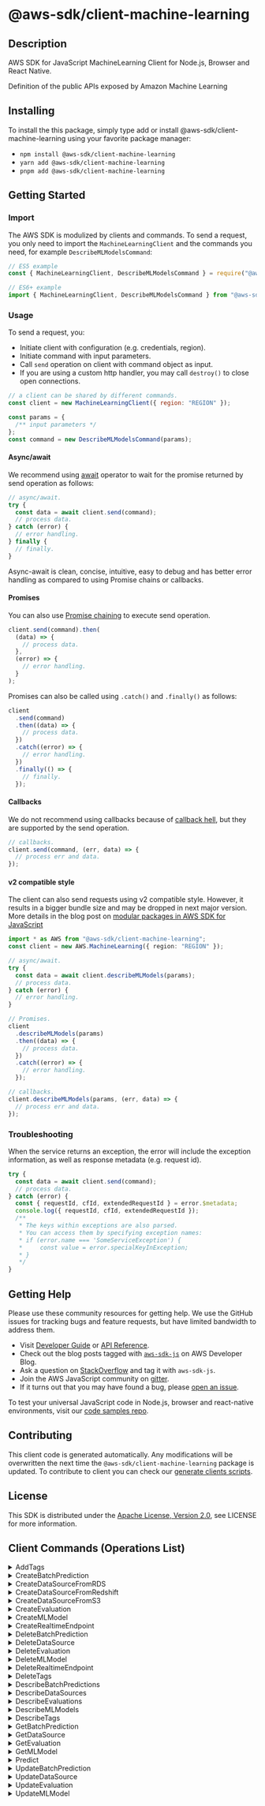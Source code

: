 <!-- generated file, do not edit directly -->

# @aws-sdk/client-machine-learning

## Description

AWS SDK for JavaScript MachineLearning Client for Node.js, Browser and React Native.

Definition of the public APIs
exposed by Amazon Machine Learning

## Installing

To install the this package, simply type add or install @aws-sdk/client-machine-learning
using your favorite package manager:

- `npm install @aws-sdk/client-machine-learning`
- `yarn add @aws-sdk/client-machine-learning`
- `pnpm add @aws-sdk/client-machine-learning`

## Getting Started

### Import

The AWS SDK is modulized by clients and commands.
To send a request, you only need to import the `MachineLearningClient` and
the commands you need, for example `DescribeMLModelsCommand`:

```js
// ES5 example
const { MachineLearningClient, DescribeMLModelsCommand } = require("@aws-sdk/client-machine-learning");
```

```ts
// ES6+ example
import { MachineLearningClient, DescribeMLModelsCommand } from "@aws-sdk/client-machine-learning";
```

### Usage

To send a request, you:

- Initiate client with configuration (e.g. credentials, region).
- Initiate command with input parameters.
- Call `send` operation on client with command object as input.
- If you are using a custom http handler, you may call `destroy()` to close open connections.

```js
// a client can be shared by different commands.
const client = new MachineLearningClient({ region: "REGION" });

const params = {
  /** input parameters */
};
const command = new DescribeMLModelsCommand(params);
```

#### Async/await

We recommend using [await](https://developer.mozilla.org/en-US/docs/Web/JavaScript/Reference/Operators/await)
operator to wait for the promise returned by send operation as follows:

```js
// async/await.
try {
  const data = await client.send(command);
  // process data.
} catch (error) {
  // error handling.
} finally {
  // finally.
}
```

Async-await is clean, concise, intuitive, easy to debug and has better error handling
as compared to using Promise chains or callbacks.

#### Promises

You can also use [Promise chaining](https://developer.mozilla.org/en-US/docs/Web/JavaScript/Guide/Using_promises#chaining)
to execute send operation.

```js
client.send(command).then(
  (data) => {
    // process data.
  },
  (error) => {
    // error handling.
  }
);
```

Promises can also be called using `.catch()` and `.finally()` as follows:

```js
client
  .send(command)
  .then((data) => {
    // process data.
  })
  .catch((error) => {
    // error handling.
  })
  .finally(() => {
    // finally.
  });
```

#### Callbacks

We do not recommend using callbacks because of [callback hell](http://callbackhell.com/),
but they are supported by the send operation.

```js
// callbacks.
client.send(command, (err, data) => {
  // process err and data.
});
```

#### v2 compatible style

The client can also send requests using v2 compatible style.
However, it results in a bigger bundle size and may be dropped in next major version. More details in the blog post
on [modular packages in AWS SDK for JavaScript](https://aws.amazon.com/blogs/developer/modular-packages-in-aws-sdk-for-javascript/)

```ts
import * as AWS from "@aws-sdk/client-machine-learning";
const client = new AWS.MachineLearning({ region: "REGION" });

// async/await.
try {
  const data = await client.describeMLModels(params);
  // process data.
} catch (error) {
  // error handling.
}

// Promises.
client
  .describeMLModels(params)
  .then((data) => {
    // process data.
  })
  .catch((error) => {
    // error handling.
  });

// callbacks.
client.describeMLModels(params, (err, data) => {
  // process err and data.
});
```

### Troubleshooting

When the service returns an exception, the error will include the exception information,
as well as response metadata (e.g. request id).

```js
try {
  const data = await client.send(command);
  // process data.
} catch (error) {
  const { requestId, cfId, extendedRequestId } = error.$metadata;
  console.log({ requestId, cfId, extendedRequestId });
  /**
   * The keys within exceptions are also parsed.
   * You can access them by specifying exception names:
   * if (error.name === 'SomeServiceException') {
   *     const value = error.specialKeyInException;
   * }
   */
}
```

## Getting Help

Please use these community resources for getting help.
We use the GitHub issues for tracking bugs and feature requests, but have limited bandwidth to address them.

- Visit [Developer Guide](https://docs.aws.amazon.com/sdk-for-javascript/v3/developer-guide/welcome.html)
  or [API Reference](https://docs.aws.amazon.com/AWSJavaScriptSDK/v3/latest/index.html).
- Check out the blog posts tagged with [`aws-sdk-js`](https://aws.amazon.com/blogs/developer/tag/aws-sdk-js/)
  on AWS Developer Blog.
- Ask a question on [StackOverflow](https://stackoverflow.com/questions/tagged/aws-sdk-js) and tag it with `aws-sdk-js`.
- Join the AWS JavaScript community on [gitter](https://gitter.im/aws/aws-sdk-js-v3).
- If it turns out that you may have found a bug, please [open an issue](https://github.com/aws/aws-sdk-js-v3/issues/new/choose).

To test your universal JavaScript code in Node.js, browser and react-native environments,
visit our [code samples repo](https://github.com/aws-samples/aws-sdk-js-tests).

## Contributing

This client code is generated automatically. Any modifications will be overwritten the next time the `@aws-sdk/client-machine-learning` package is updated.
To contribute to client you can check our [generate clients scripts](https://github.com/aws/aws-sdk-js-v3/tree/main/scripts/generate-clients).

## License

This SDK is distributed under the
[Apache License, Version 2.0](http://www.apache.org/licenses/LICENSE-2.0),
see LICENSE for more information.

## Client Commands (Operations List)

<details>
<summary>
AddTags
</summary>

[Command API Reference](https://docs.aws.amazon.com/AWSJavaScriptSDK/v3/latest/client/machine-learning/command/AddTagsCommand/) / [Input](https://docs.aws.amazon.com/AWSJavaScriptSDK/v3/latest/Package/-aws-sdk-client-machine-learning/Interface/AddTagsCommandInput/) / [Output](https://docs.aws.amazon.com/AWSJavaScriptSDK/v3/latest/Package/-aws-sdk-client-machine-learning/Interface/AddTagsCommandOutput/)

</details>
<details>
<summary>
CreateBatchPrediction
</summary>

[Command API Reference](https://docs.aws.amazon.com/AWSJavaScriptSDK/v3/latest/client/machine-learning/command/CreateBatchPredictionCommand/) / [Input](https://docs.aws.amazon.com/AWSJavaScriptSDK/v3/latest/Package/-aws-sdk-client-machine-learning/Interface/CreateBatchPredictionCommandInput/) / [Output](https://docs.aws.amazon.com/AWSJavaScriptSDK/v3/latest/Package/-aws-sdk-client-machine-learning/Interface/CreateBatchPredictionCommandOutput/)

</details>
<details>
<summary>
CreateDataSourceFromRDS
</summary>

[Command API Reference](https://docs.aws.amazon.com/AWSJavaScriptSDK/v3/latest/client/machine-learning/command/CreateDataSourceFromRDSCommand/) / [Input](https://docs.aws.amazon.com/AWSJavaScriptSDK/v3/latest/Package/-aws-sdk-client-machine-learning/Interface/CreateDataSourceFromRDSCommandInput/) / [Output](https://docs.aws.amazon.com/AWSJavaScriptSDK/v3/latest/Package/-aws-sdk-client-machine-learning/Interface/CreateDataSourceFromRDSCommandOutput/)

</details>
<details>
<summary>
CreateDataSourceFromRedshift
</summary>

[Command API Reference](https://docs.aws.amazon.com/AWSJavaScriptSDK/v3/latest/client/machine-learning/command/CreateDataSourceFromRedshiftCommand/) / [Input](https://docs.aws.amazon.com/AWSJavaScriptSDK/v3/latest/Package/-aws-sdk-client-machine-learning/Interface/CreateDataSourceFromRedshiftCommandInput/) / [Output](https://docs.aws.amazon.com/AWSJavaScriptSDK/v3/latest/Package/-aws-sdk-client-machine-learning/Interface/CreateDataSourceFromRedshiftCommandOutput/)

</details>
<details>
<summary>
CreateDataSourceFromS3
</summary>

[Command API Reference](https://docs.aws.amazon.com/AWSJavaScriptSDK/v3/latest/client/machine-learning/command/CreateDataSourceFromS3Command/) / [Input](https://docs.aws.amazon.com/AWSJavaScriptSDK/v3/latest/Package/-aws-sdk-client-machine-learning/Interface/CreateDataSourceFromS3CommandInput/) / [Output](https://docs.aws.amazon.com/AWSJavaScriptSDK/v3/latest/Package/-aws-sdk-client-machine-learning/Interface/CreateDataSourceFromS3CommandOutput/)

</details>
<details>
<summary>
CreateEvaluation
</summary>

[Command API Reference](https://docs.aws.amazon.com/AWSJavaScriptSDK/v3/latest/client/machine-learning/command/CreateEvaluationCommand/) / [Input](https://docs.aws.amazon.com/AWSJavaScriptSDK/v3/latest/Package/-aws-sdk-client-machine-learning/Interface/CreateEvaluationCommandInput/) / [Output](https://docs.aws.amazon.com/AWSJavaScriptSDK/v3/latest/Package/-aws-sdk-client-machine-learning/Interface/CreateEvaluationCommandOutput/)

</details>
<details>
<summary>
CreateMLModel
</summary>

[Command API Reference](https://docs.aws.amazon.com/AWSJavaScriptSDK/v3/latest/client/machine-learning/command/CreateMLModelCommand/) / [Input](https://docs.aws.amazon.com/AWSJavaScriptSDK/v3/latest/Package/-aws-sdk-client-machine-learning/Interface/CreateMLModelCommandInput/) / [Output](https://docs.aws.amazon.com/AWSJavaScriptSDK/v3/latest/Package/-aws-sdk-client-machine-learning/Interface/CreateMLModelCommandOutput/)

</details>
<details>
<summary>
CreateRealtimeEndpoint
</summary>

[Command API Reference](https://docs.aws.amazon.com/AWSJavaScriptSDK/v3/latest/client/machine-learning/command/CreateRealtimeEndpointCommand/) / [Input](https://docs.aws.amazon.com/AWSJavaScriptSDK/v3/latest/Package/-aws-sdk-client-machine-learning/Interface/CreateRealtimeEndpointCommandInput/) / [Output](https://docs.aws.amazon.com/AWSJavaScriptSDK/v3/latest/Package/-aws-sdk-client-machine-learning/Interface/CreateRealtimeEndpointCommandOutput/)

</details>
<details>
<summary>
DeleteBatchPrediction
</summary>

[Command API Reference](https://docs.aws.amazon.com/AWSJavaScriptSDK/v3/latest/client/machine-learning/command/DeleteBatchPredictionCommand/) / [Input](https://docs.aws.amazon.com/AWSJavaScriptSDK/v3/latest/Package/-aws-sdk-client-machine-learning/Interface/DeleteBatchPredictionCommandInput/) / [Output](https://docs.aws.amazon.com/AWSJavaScriptSDK/v3/latest/Package/-aws-sdk-client-machine-learning/Interface/DeleteBatchPredictionCommandOutput/)

</details>
<details>
<summary>
DeleteDataSource
</summary>

[Command API Reference](https://docs.aws.amazon.com/AWSJavaScriptSDK/v3/latest/client/machine-learning/command/DeleteDataSourceCommand/) / [Input](https://docs.aws.amazon.com/AWSJavaScriptSDK/v3/latest/Package/-aws-sdk-client-machine-learning/Interface/DeleteDataSourceCommandInput/) / [Output](https://docs.aws.amazon.com/AWSJavaScriptSDK/v3/latest/Package/-aws-sdk-client-machine-learning/Interface/DeleteDataSourceCommandOutput/)

</details>
<details>
<summary>
DeleteEvaluation
</summary>

[Command API Reference](https://docs.aws.amazon.com/AWSJavaScriptSDK/v3/latest/client/machine-learning/command/DeleteEvaluationCommand/) / [Input](https://docs.aws.amazon.com/AWSJavaScriptSDK/v3/latest/Package/-aws-sdk-client-machine-learning/Interface/DeleteEvaluationCommandInput/) / [Output](https://docs.aws.amazon.com/AWSJavaScriptSDK/v3/latest/Package/-aws-sdk-client-machine-learning/Interface/DeleteEvaluationCommandOutput/)

</details>
<details>
<summary>
DeleteMLModel
</summary>

[Command API Reference](https://docs.aws.amazon.com/AWSJavaScriptSDK/v3/latest/client/machine-learning/command/DeleteMLModelCommand/) / [Input](https://docs.aws.amazon.com/AWSJavaScriptSDK/v3/latest/Package/-aws-sdk-client-machine-learning/Interface/DeleteMLModelCommandInput/) / [Output](https://docs.aws.amazon.com/AWSJavaScriptSDK/v3/latest/Package/-aws-sdk-client-machine-learning/Interface/DeleteMLModelCommandOutput/)

</details>
<details>
<summary>
DeleteRealtimeEndpoint
</summary>

[Command API Reference](https://docs.aws.amazon.com/AWSJavaScriptSDK/v3/latest/client/machine-learning/command/DeleteRealtimeEndpointCommand/) / [Input](https://docs.aws.amazon.com/AWSJavaScriptSDK/v3/latest/Package/-aws-sdk-client-machine-learning/Interface/DeleteRealtimeEndpointCommandInput/) / [Output](https://docs.aws.amazon.com/AWSJavaScriptSDK/v3/latest/Package/-aws-sdk-client-machine-learning/Interface/DeleteRealtimeEndpointCommandOutput/)

</details>
<details>
<summary>
DeleteTags
</summary>

[Command API Reference](https://docs.aws.amazon.com/AWSJavaScriptSDK/v3/latest/client/machine-learning/command/DeleteTagsCommand/) / [Input](https://docs.aws.amazon.com/AWSJavaScriptSDK/v3/latest/Package/-aws-sdk-client-machine-learning/Interface/DeleteTagsCommandInput/) / [Output](https://docs.aws.amazon.com/AWSJavaScriptSDK/v3/latest/Package/-aws-sdk-client-machine-learning/Interface/DeleteTagsCommandOutput/)

</details>
<details>
<summary>
DescribeBatchPredictions
</summary>

[Command API Reference](https://docs.aws.amazon.com/AWSJavaScriptSDK/v3/latest/client/machine-learning/command/DescribeBatchPredictionsCommand/) / [Input](https://docs.aws.amazon.com/AWSJavaScriptSDK/v3/latest/Package/-aws-sdk-client-machine-learning/Interface/DescribeBatchPredictionsCommandInput/) / [Output](https://docs.aws.amazon.com/AWSJavaScriptSDK/v3/latest/Package/-aws-sdk-client-machine-learning/Interface/DescribeBatchPredictionsCommandOutput/)

</details>
<details>
<summary>
DescribeDataSources
</summary>

[Command API Reference](https://docs.aws.amazon.com/AWSJavaScriptSDK/v3/latest/client/machine-learning/command/DescribeDataSourcesCommand/) / [Input](https://docs.aws.amazon.com/AWSJavaScriptSDK/v3/latest/Package/-aws-sdk-client-machine-learning/Interface/DescribeDataSourcesCommandInput/) / [Output](https://docs.aws.amazon.com/AWSJavaScriptSDK/v3/latest/Package/-aws-sdk-client-machine-learning/Interface/DescribeDataSourcesCommandOutput/)

</details>
<details>
<summary>
DescribeEvaluations
</summary>

[Command API Reference](https://docs.aws.amazon.com/AWSJavaScriptSDK/v3/latest/client/machine-learning/command/DescribeEvaluationsCommand/) / [Input](https://docs.aws.amazon.com/AWSJavaScriptSDK/v3/latest/Package/-aws-sdk-client-machine-learning/Interface/DescribeEvaluationsCommandInput/) / [Output](https://docs.aws.amazon.com/AWSJavaScriptSDK/v3/latest/Package/-aws-sdk-client-machine-learning/Interface/DescribeEvaluationsCommandOutput/)

</details>
<details>
<summary>
DescribeMLModels
</summary>

[Command API Reference](https://docs.aws.amazon.com/AWSJavaScriptSDK/v3/latest/client/machine-learning/command/DescribeMLModelsCommand/) / [Input](https://docs.aws.amazon.com/AWSJavaScriptSDK/v3/latest/Package/-aws-sdk-client-machine-learning/Interface/DescribeMLModelsCommandInput/) / [Output](https://docs.aws.amazon.com/AWSJavaScriptSDK/v3/latest/Package/-aws-sdk-client-machine-learning/Interface/DescribeMLModelsCommandOutput/)

</details>
<details>
<summary>
DescribeTags
</summary>

[Command API Reference](https://docs.aws.amazon.com/AWSJavaScriptSDK/v3/latest/client/machine-learning/command/DescribeTagsCommand/) / [Input](https://docs.aws.amazon.com/AWSJavaScriptSDK/v3/latest/Package/-aws-sdk-client-machine-learning/Interface/DescribeTagsCommandInput/) / [Output](https://docs.aws.amazon.com/AWSJavaScriptSDK/v3/latest/Package/-aws-sdk-client-machine-learning/Interface/DescribeTagsCommandOutput/)

</details>
<details>
<summary>
GetBatchPrediction
</summary>

[Command API Reference](https://docs.aws.amazon.com/AWSJavaScriptSDK/v3/latest/client/machine-learning/command/GetBatchPredictionCommand/) / [Input](https://docs.aws.amazon.com/AWSJavaScriptSDK/v3/latest/Package/-aws-sdk-client-machine-learning/Interface/GetBatchPredictionCommandInput/) / [Output](https://docs.aws.amazon.com/AWSJavaScriptSDK/v3/latest/Package/-aws-sdk-client-machine-learning/Interface/GetBatchPredictionCommandOutput/)

</details>
<details>
<summary>
GetDataSource
</summary>

[Command API Reference](https://docs.aws.amazon.com/AWSJavaScriptSDK/v3/latest/client/machine-learning/command/GetDataSourceCommand/) / [Input](https://docs.aws.amazon.com/AWSJavaScriptSDK/v3/latest/Package/-aws-sdk-client-machine-learning/Interface/GetDataSourceCommandInput/) / [Output](https://docs.aws.amazon.com/AWSJavaScriptSDK/v3/latest/Package/-aws-sdk-client-machine-learning/Interface/GetDataSourceCommandOutput/)

</details>
<details>
<summary>
GetEvaluation
</summary>

[Command API Reference](https://docs.aws.amazon.com/AWSJavaScriptSDK/v3/latest/client/machine-learning/command/GetEvaluationCommand/) / [Input](https://docs.aws.amazon.com/AWSJavaScriptSDK/v3/latest/Package/-aws-sdk-client-machine-learning/Interface/GetEvaluationCommandInput/) / [Output](https://docs.aws.amazon.com/AWSJavaScriptSDK/v3/latest/Package/-aws-sdk-client-machine-learning/Interface/GetEvaluationCommandOutput/)

</details>
<details>
<summary>
GetMLModel
</summary>

[Command API Reference](https://docs.aws.amazon.com/AWSJavaScriptSDK/v3/latest/client/machine-learning/command/GetMLModelCommand/) / [Input](https://docs.aws.amazon.com/AWSJavaScriptSDK/v3/latest/Package/-aws-sdk-client-machine-learning/Interface/GetMLModelCommandInput/) / [Output](https://docs.aws.amazon.com/AWSJavaScriptSDK/v3/latest/Package/-aws-sdk-client-machine-learning/Interface/GetMLModelCommandOutput/)

</details>
<details>
<summary>
Predict
</summary>

[Command API Reference](https://docs.aws.amazon.com/AWSJavaScriptSDK/v3/latest/client/machine-learning/command/PredictCommand/) / [Input](https://docs.aws.amazon.com/AWSJavaScriptSDK/v3/latest/Package/-aws-sdk-client-machine-learning/Interface/PredictCommandInput/) / [Output](https://docs.aws.amazon.com/AWSJavaScriptSDK/v3/latest/Package/-aws-sdk-client-machine-learning/Interface/PredictCommandOutput/)

</details>
<details>
<summary>
UpdateBatchPrediction
</summary>

[Command API Reference](https://docs.aws.amazon.com/AWSJavaScriptSDK/v3/latest/client/machine-learning/command/UpdateBatchPredictionCommand/) / [Input](https://docs.aws.amazon.com/AWSJavaScriptSDK/v3/latest/Package/-aws-sdk-client-machine-learning/Interface/UpdateBatchPredictionCommandInput/) / [Output](https://docs.aws.amazon.com/AWSJavaScriptSDK/v3/latest/Package/-aws-sdk-client-machine-learning/Interface/UpdateBatchPredictionCommandOutput/)

</details>
<details>
<summary>
UpdateDataSource
</summary>

[Command API Reference](https://docs.aws.amazon.com/AWSJavaScriptSDK/v3/latest/client/machine-learning/command/UpdateDataSourceCommand/) / [Input](https://docs.aws.amazon.com/AWSJavaScriptSDK/v3/latest/Package/-aws-sdk-client-machine-learning/Interface/UpdateDataSourceCommandInput/) / [Output](https://docs.aws.amazon.com/AWSJavaScriptSDK/v3/latest/Package/-aws-sdk-client-machine-learning/Interface/UpdateDataSourceCommandOutput/)

</details>
<details>
<summary>
UpdateEvaluation
</summary>

[Command API Reference](https://docs.aws.amazon.com/AWSJavaScriptSDK/v3/latest/client/machine-learning/command/UpdateEvaluationCommand/) / [Input](https://docs.aws.amazon.com/AWSJavaScriptSDK/v3/latest/Package/-aws-sdk-client-machine-learning/Interface/UpdateEvaluationCommandInput/) / [Output](https://docs.aws.amazon.com/AWSJavaScriptSDK/v3/latest/Package/-aws-sdk-client-machine-learning/Interface/UpdateEvaluationCommandOutput/)

</details>
<details>
<summary>
UpdateMLModel
</summary>

[Command API Reference](https://docs.aws.amazon.com/AWSJavaScriptSDK/v3/latest/client/machine-learning/command/UpdateMLModelCommand/) / [Input](https://docs.aws.amazon.com/AWSJavaScriptSDK/v3/latest/Package/-aws-sdk-client-machine-learning/Interface/UpdateMLModelCommandInput/) / [Output](https://docs.aws.amazon.com/AWSJavaScriptSDK/v3/latest/Package/-aws-sdk-client-machine-learning/Interface/UpdateMLModelCommandOutput/)

</details>
